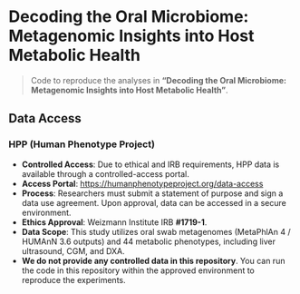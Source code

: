# Decoding the Oral Microbiome: Metagenomic Insights into Host Metabolic Health

> Code to reproduce the analyses in **“Decoding the Oral Microbiome: Metagenomic Insights into Host Metabolic Health”**.  




## Data Access

### HPP (Human Phenotype Project)
- **Controlled Access**: Due to ethical and IRB requirements, HPP data is available through a controlled-access portal.
- **Access Portal**: <https://humanphenotypeproject.org/data-access>
- **Process**: Researchers must submit a statement of purpose and sign a data use agreement. Upon approval, data can be accessed in a secure environment.
- **Ethics Approval**: Weizmann Institute IRB **#1719-1**.
- **Data Scope**: This study utilizes oral swab metagenomes (MetaPhlAn 4 / HUMAnN 3.6 outputs) and 44 metabolic phenotypes, including liver ultrasound, CGM, and DXA.
- **We do not provide any controlled data in this repository**. You can run the code in this repository within the approved environment to reproduce the experiments.

